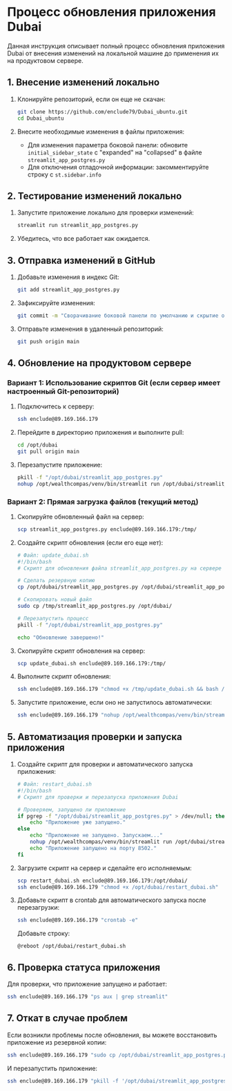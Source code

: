 # Процесс обновления приложения Dubai

Данная инструкция описывает полный процесс обновления приложения Dubai от внесения изменений на локальной машине до применения их на продуктовом сервере.

## 1. Внесение изменений локально

1. Клонируйте репозиторий, если он еще не скачан:
   ```bash
   git clone https://github.com/enclude79/Dubai_ubuntu.git
   cd Dubai_ubuntu
   ```

2. Внесите необходимые изменения в файлы приложения:
   - Для изменения параметра боковой панели: обновите `initial_sidebar_state` с "expanded" на "collapsed" в файле `streamlit_app_postgres.py`
   - Для отключения отладочной информации: закомментируйте строку с `st.sidebar.info`

## 2. Тестирование изменений локально

1. Запустите приложение локально для проверки изменений:
   ```bash
   streamlit run streamlit_app_postgres.py
   ```

2. Убедитесь, что все работает как ожидается.

## 3. Отправка изменений в GitHub

1. Добавьте изменения в индекс Git:
   ```bash
   git add streamlit_app_postgres.py
   ```

2. Зафиксируйте изменения:
   ```bash
   git commit -m "Сворачивание боковой панели по умолчанию и скрытие отладочной информации"
   ```

3. Отправьте изменения в удаленный репозиторий:
   ```bash
   git push origin main
   ```

## 4. Обновление на продуктовом сервере

### Вариант 1: Использование скриптов Git (если сервер имеет настроенный Git-репозиторий)

1. Подключитесь к серверу:
   ```bash
   ssh enclude@89.169.166.179
   ```

2. Перейдите в директорию приложения и выполните pull:
   ```bash
   cd /opt/dubai
   git pull origin main
   ```

3. Перезапустите приложение:
   ```bash
   pkill -f "/opt/dubai/streamlit_app_postgres.py"
   nohup /opt/wealthcompas/venv/bin/streamlit run /opt/dubai/streamlit_app_postgres.py --server.port=8502 > /tmp/streamlit.log 2>&1 &
   ```

### Вариант 2: Прямая загрузка файлов (текущий метод)

1. Скопируйте обновленный файл на сервер:
   ```bash
   scp streamlit_app_postgres.py enclude@89.169.166.179:/tmp/
   ```

2. Создайте скрипт обновления (если его еще нет):
   ```bash
   # Файл: update_dubai.sh
   #!/bin/bash
   # Скрипт для обновления файла streamlit_app_postgres.py на сервере

   # Сделать резервную копию
   cp /opt/dubai/streamlit_app_postgres.py /opt/dubai/streamlit_app_postgres.py.bak

   # Скопировать новый файл
   sudo cp /tmp/streamlit_app_postgres.py /opt/dubai/

   # Перезапустить процесс
   pkill -f "/opt/dubai/streamlit_app_postgres.py"

   echo "Обновление завершено!"
   ```

3. Скопируйте скрипт обновления на сервер:
   ```bash
   scp update_dubai.sh enclude@89.169.166.179:/tmp/
   ```

4. Выполните скрипт обновления:
   ```bash
   ssh enclude@89.169.166.179 "chmod +x /tmp/update_dubai.sh && bash /tmp/update_dubai.sh"
   ```

5. Запустите приложение, если оно не запустилось автоматически:
   ```bash
   ssh enclude@89.169.166.179 "nohup /opt/wealthcompas/venv/bin/streamlit run /opt/dubai/streamlit_app_postgres.py --server.port=8502 > /tmp/streamlit.log 2>&1 &"
   ```

## 5. Автоматизация проверки и запуска приложения

1. Создайте скрипт для проверки и автоматического запуска приложения:
   ```bash
   # Файл: restart_dubai.sh
   #!/bin/bash
   # Скрипт для проверки и перезапуска приложения Dubai

   # Проверяем, запущено ли приложение
   if pgrep -f "/opt/dubai/streamlit_app_postgres.py" > /dev/null; then
       echo "Приложение уже запущено."
   else
       echo "Приложение не запущено. Запускаем..."
       nohup /opt/wealthcompas/venv/bin/streamlit run /opt/dubai/streamlit_app_postgres.py --server.port=8502 > /tmp/streamlit.log 2>&1 &
       echo "Приложение запущено на порту 8502."
   fi
   ```

2. Загрузите скрипт на сервер и сделайте его исполняемым:
   ```bash
   scp restart_dubai.sh enclude@89.169.166.179:/opt/dubai/
   ssh enclude@89.169.166.179 "chmod +x /opt/dubai/restart_dubai.sh"
   ```

3. Добавьте скрипт в crontab для автоматического запуска после перезагрузки:
   ```bash
   ssh enclude@89.169.166.179 "crontab -e"
   ```
   
   Добавьте строку:
   ```
   @reboot /opt/dubai/restart_dubai.sh
   ```

## 6. Проверка статуса приложения

Для проверки, что приложение запущено и работает:

```bash
ssh enclude@89.169.166.179 "ps aux | grep streamlit"
```

## 7. Откат в случае проблем

Если возникли проблемы после обновления, вы можете восстановить приложение из резервной копии:

```bash
ssh enclude@89.169.166.179 "sudo cp /opt/dubai/streamlit_app_postgres.py.bak /opt/dubai/streamlit_app_postgres.py"
```

И перезапустить приложение:

```bash
ssh enclude@89.169.166.179 "pkill -f '/opt/dubai/streamlit_app_postgres.py' && /opt/dubai/restart_dubai.sh"
``` 